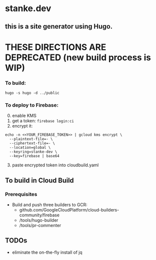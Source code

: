# stanke.dev

## this is a site generator using Hugo. 

# THESE DIRECTIONS ARE DEPRECATED (new build process is WIP)

### To build:
```
hugo -s hugo -d ../public
```

### To deploy to Firebase:

0. enable KMS
1. get a token: `firebase login:ci`
2. encrypt it:
```
echo -n <<YOUR_FIREBASE_TOKEN>> | gcloud kms encrypt \
  --plaintext-file=- \
  --ciphertext-file=- \
  --location=global \
  --keyring=stanke-dev \
  --key=firebase | base64
```
3. paste encrypted token into cloudbuild.yaml

## To build in Cloud Build
### Prerequisites
* Build and push three builders to GCR:
  * github.com/GoogleCloudPlatform/cloud-builders-community/firebase
  * /tools/hugo-builder
  * /tools/pr-commenter
  
  
## TODOs
* eliminate the on-the-fly install of jq
